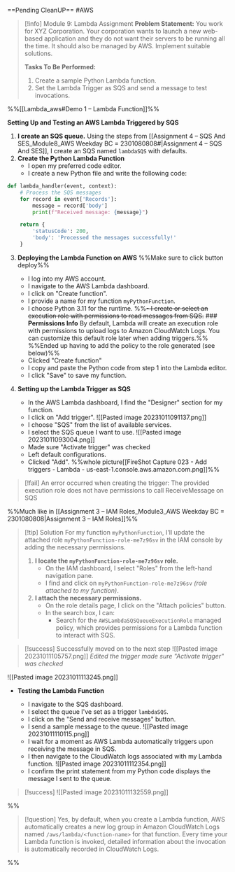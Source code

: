 ==Pending CleanUP==
#AWS

> [!info] Module 9: Lambda Assignment
> **Problem Statement:** 
> You work for XYZ Corporation. Your corporation wants to launch a new web-based application and they do not want their servers to be running all the time. It should also be managed by AWS. Implement suitable solutions. 
> 
> **Tasks To Be Performed:** 
> 1. Create a sample Python Lambda function. 
> 2. Set the Lambda Trigger as SQS and send a message to test invocations. 


%%[[Lambda_aws#Demo 1 – Lambda Function]]%%

**Setting Up and Testing an AWS Lambda Triggered by SQS**
1. **I create an SQS queue.**
   Using the steps from [[Assignment 4 – SQS And SES_Module8_AWS Weekday BC = 2301080808#|Assignment 4 – SQS And SES]], I create an SQS named `lambdaSQS` with defaults.
2. **Create the Python Lambda Function**
    - I open my preferred code editor.
    - I create a new Python file and write the following code:

```python
def lambda_handler(event, context):
    # Process the SQS messages
    for record in event['Records']:
        message = record['body']
        print(f"Received message: {message}")

    return {
        'statusCode': 200,
        'body': 'Processed the messages successfully!'
    }
```


3. **Deploying the Lambda Function on AWS**
   %%Make sure to click button deploy%%
    - I log into my AWS account.
    - I navigate to the AWS Lambda dashboard.
    - I click on "Create function".
    - I provide a name for my function `myPythonFunction`.
    - I choose Python 3.11 for the runtime.
    %%~~- I create or select an execution role with permissions to read messages from SQS.~~ ### **Permissions Info** By default, Lambda will create an execution role with permissions to upload logs to Amazon CloudWatch Logs. You can customize this default role later when adding triggers.%%
    %%Ended up having to add the policy to the role generated (see below)%%
    - Clicked "Create function"
    - I copy and paste the Python code from step 1 into the Lambda editor.
    - I click "Save" to save my function.
      
4. **Setting up the Lambda Trigger as SQS**
    
    - In the AWS Lambda dashboard, I find the "Designer" section for my function.
    - I click on "Add trigger".
      ![[Pasted image 20231011091137.png]]
    - I choose "SQS" from the list of available services.
    - I select the SQS queue I want to use.
      ![[Pasted image 20231011093004.png]]
    - Made sure "Activate trigger" was checked
    - Left default configurations.
    - Clicked "Add".
      %%whole picture[[FireShot Capture 023 - Add triggers - Lambda - us-east-1.console.aws.amazon.com.png]]%%

> [!fail]
> An error occurred when creating the trigger: The provided execution role does not have permissions to call ReceiveMessage on SQS

%%Much like in [[Assignment 3 – IAM Roles_Module3_AWS Weekday BC = 2301080808|Assignment 3 – IAM Roles]]%%

> [!tip] Solution
> For my function `myPythonFunction`, I'll update the attached role `myPythonFunction-role-me7z96sv` in the IAM console by adding the necessary permissions.
> 
> 1. **I locate the `myPythonFunction-role-me7z96sv` role.**
>     - On the IAM dashboard, I select "Roles" from the left-hand navigation pane.
>     - I find and click on `myPythonFunction-role-me7z96sv` *(role attached to my function)*.
> 2. **I attach the necessary permissions.**
>     - On the role details page, I click on the "Attach policies" button.
>     - In the search box, I can:
>         - Search for the `AWSLambdaSQSQueueExecutionRole` managed policy, which provides permissions for a Lambda function to interact with SQS.

> [!success] Successfully moved on to the next step
> ![[Pasted image 20231011105757.png]]
> *Edited the trigger made sure "Activate trigger" was checked*

![[Pasted image 20231011113245.png]]
- **Testing the Lambda Function**
    
    - I navigate to the SQS dashboard.
    - I select the queue I've set as a trigger `lambdaSQS`.
    - I click on the "Send and receive messages" button.
    - I send a sample message to the queue.
      ![[Pasted image 20231011110115.png]]
    - I wait for a moment as AWS Lambda automatically triggers upon receiving the message in SQS.
    - I then navigate to the CloudWatch logs associated with my Lambda function.
      ![[Pasted image 20231011112354.png]]
    - I confirm the print statement from my Python code displays the message I sent to the queue.

> [!success]
> ![[Pasted image 20231011132559.png]]



%%
> [!question] 
> Yes, by default, when you create a Lambda function, AWS automatically creates a new log group in Amazon CloudWatch Logs named `/aws/lambda/<function-name>` for that function. Every time your Lambda function is invoked, detailed information about the invocation is automatically recorded in CloudWatch Logs.

%%